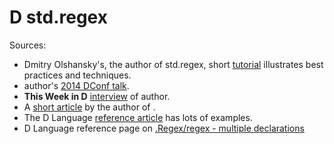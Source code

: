 D std.regex
===========

Sources:

* Dmitry Olshansky's, the author of std.regex, short [tutorial](https://dlang.org/articles/regular-expression.html) illustrates best practices and techniques.
*  author's [2014 DConf talk](https://archive.org/details/dconf2014-day01-talk04).
* **This Week in D** [interview](http://arsdnet.net/this-week-in-d/jun-28.html) of  author.
* A [short article](https://dlang.org/blog/author/dmitryolshansky/) by the author of .
* The D Language  [reference article](https://dlang.org/phobos/std\_regex.html) has lots of examples.
* D Language reference page on [.Regex/regex - multiple declarations](https://dlang.org/library/std/regex/regex.html)
